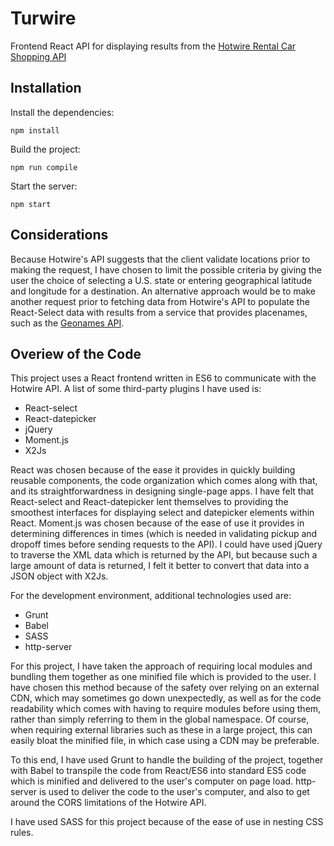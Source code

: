 # Turwire #

Frontend React API for displaying results from the [Hotwire Rental Car Shopping API](http://developer.hotwire.com/docs/read/Rental_Car_Shopping_API)

## Installation  ##

Install the dependencies:

    npm install

Build the project:

    npm run compile

Start the server:

    npm start


## Considerations ##

Because Hotwire's API suggests that the client validate locations prior to making the request, I have chosen to limit the possible criteria by giving the user the choice of selecting a U.S. state or entering geographical latitude and longitude for a destination. An alternative approach would be to make another request prior to fetching data from Hotwire's API to populate the React-Select data with results from a service that provides placenames, such as the [Geonames API](http://www.geonames.org/export/web-services.html).

## Overiew of the Code ##

This project uses a React frontend written in ES6 to communicate with the Hotwire API. A list of some third-party plugins I have used is:

 * React-select
 * React-datepicker
 * jQuery
 * Moment.js
 * X2Js

React was chosen because of the ease it provides in quickly building reusable components, the code organization which comes along with that, and its straightforwardness in designing single-page apps. I have felt that React-select and React-datepicker lent themselves to providing the smoothest interfaces for displaying select and datepicker elements within React. Moment.js was chosen because of the ease of use it provides in determining differences in times (which is needed in validating pickup and dropoff times before sending requests to the API). I could have used jQuery to traverse the XML data which is returned by the API, but because such a large amount of data is returned, I felt it better to convert that data into a JSON object with X2Js.

For the development environment, additional technologies used are:

 * Grunt
 * Babel
 * SASS
 * http-server

For this project, I have taken the approach of requiring local modules and bundling them together as one minified file which is provided to the user. I have chosen this method because of the safety over relying on an external CDN, which may sometimes go down unexpectedly, as well as for the code readability which comes with having to require modules before using them, rather than simply referring to them in the global namespace. Of course, when requiring external libraries such as these in a large project, this can easily bloat the minified file, in which case using a CDN may be preferable.

To this end, I have used Grunt to handle the building of the project, together with Babel to transpile the code from React/ES6 into standard ES5 code which is minified and delivered to the user's computer on page load. http-server is used to deliver the code to the user's computer, and also to get around the CORS limitations of the Hotwire API.

I have used SASS for this project because of the ease of use in nesting CSS rules.
